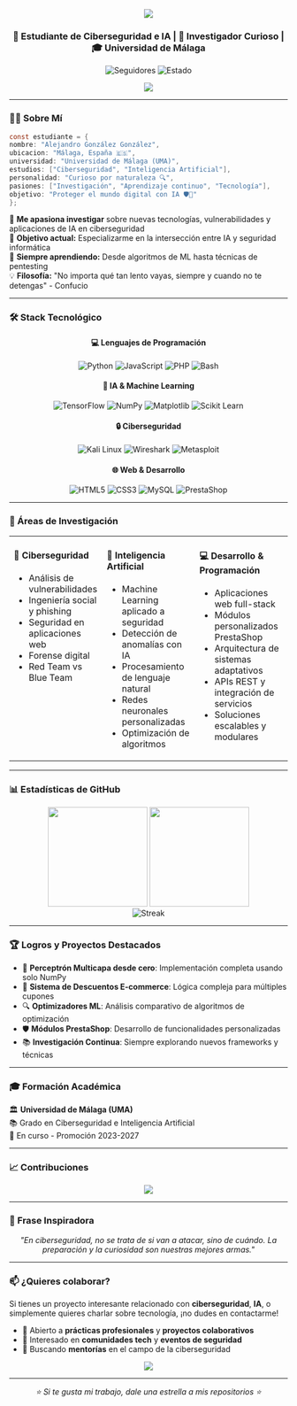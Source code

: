<div align="center">
  <img src="https://capsule-render.vercel.app/api?type=waving&color=gradient&customColorList=12&height=200&section=header&text=¡Hola!%20Soy%20Alejandro%20González&fontSize=50&animation=fadeIn" />
</div>

<h3 align="center">🔐 Estudiante de Ciberseguridad e IA | 🤖 Investigador Curioso | 🎓 Universidad de Málaga</h3>

<div align="center">
  <img src="https://img.shields.io/github/followers/alexgo414?style=flat-square&color=blue&label=Seguidores" alt="Seguidores"/>
  <img src="https://img.shields.io/badge/Estado-Desarrollando-success?style=flat-square" alt="Estado"/>
</div>



<p align="center">
  <a href="https://linkedin.com/in/alexgo414><img src="https://img.shields.io/badge/-LinkedIn-0077B5?style=for-the-badge&logo=linkedin&logoColor=white"/></a>
  <a href="mailto:alejandro.gonvi@gmail.com"><img src="https://img.shields.io/badge/-Email-D14836?style=for-the-badge&logo=gmail&logoColor=white"/></a>
</p>

---

### 👨‍💻 Sobre Mí

```c
const estudiante = {
nombre: "Alejandro González González",
ubicacion: "Málaga, España 🇪🇸",
universidad: "Universidad de Málaga (UMA)",
estudios: ["Ciberseguridad", "Inteligencia Artificial"],
personalidad: "Curioso por naturaleza 🔍",
pasiones: ["Investigación", "Aprendizaje continuo", "Tecnología"],
objetivo: "Proteger el mundo digital con IA 🛡️🤖"
};
```

🔬 **Me apasiona investigar** sobre nuevas tecnologías, vulnerabilidades y aplicaciones de IA en ciberseguridad  
🎯 **Objetivo actual:** Especializarme en la intersección entre IA y seguridad informática  
🌱 **Siempre aprendiendo:** Desde algoritmos de ML hasta técnicas de pentesting  
💡 **Filosofía:** "No importa qué tan lento vayas, siempre y cuando no te detengas" - Confucio

---

### 🛠️ Stack Tecnológico

<div align="center">

#### 💻 **Lenguajes de Programación**
![Python](https://img.shields.io/badge/-Python-3776AB?style=flat-square&logo=python&logoColor=white)
![JavaScript](https://img.shields.io/badge/-JavaScript-F7DF1E?style=flat-square&logo=javascript&logoColor=black)
![PHP](https://img.shields.io/badge/-PHP-777BB4?style=flat-square&logo=php&logoColor=white)
![Bash](https://img.shields.io/badge/-Bash-4EAA25?style=flat-square&logo=gnu-bash&logoColor=white)

#### 🧠 **IA & Machine Learning**
![TensorFlow](https://img.shields.io/badge/-TensorFlow-FF6F00?style=flat-square&logo=tensorflow&logoColor=white)
![NumPy](https://img.shields.io/badge/-NumPy-013243?style=flat-square&logo=numpy&logoColor=white)
![Matplotlib](https://img.shields.io/badge/-Matplotlib-11557c?style=flat-square&logo=python&logoColor=white)
![Scikit Learn](https://img.shields.io/badge/-Scikit%20Learn-F7931E?style=flat-square&logo=scikit-learn&logoColor=white)

#### 🔒 **Ciberseguridad**
![Kali Linux](https://img.shields.io/badge/-Kali%20Linux-557C94?style=flat-square&logo=kali-linux&logoColor=white)
![Wireshark](https://img.shields.io/badge/-Wireshark-1679A7?style=flat-square&logo=wireshark&logoColor=white)
![Metasploit](https://img.shields.io/badge/-Metasploit-2E5266?style=flat-square&logo=metasploit&logoColor=white)

#### 🌐 **Web & Desarrollo**
![HTML5](https://img.shields.io/badge/-HTML5-E34F26?style=flat-square&logo=html5&logoColor=white)
![CSS3](https://img.shields.io/badge/-CSS3-1572B6?style=flat-square&logo=css3&logoColor=white)
![MySQL](https://img.shields.io/badge/-MySQL-4479A1?style=flat-square&logo=mysql&logoColor=white)
![PrestaShop](https://img.shields.io/badge/-PrestaShop-DF0067?style=flat-square&logo=prestashop&logoColor=white)

</div>

---

### 🎯 Áreas de Investigación

<table>
<tr>
<td valign="top" width="33%">

#### 🔐 **Ciberseguridad**
- Análisis de vulnerabilidades
- Ingeniería social y phishing
- Seguridad en aplicaciones web
- Forense digital
- Red Team vs Blue Team

</td>
<td valign="top" width="33%">

#### 🤖 **Inteligencia Artificial**
- Machine Learning aplicado a seguridad
- Detección de anomalías con IA
- Procesamiento de lenguaje natural
- Redes neuronales personalizadas
- Optimización de algoritmos

</td>
<td valign="top" width="33%">

#### 💻 **Desarrollo & Programación**
- Aplicaciones web full-stack
- Módulos personalizados PrestaShop
- Arquitectura de sistemas adaptativos
- APIs REST y integración de servicios
- Soluciones escalables y modulares

</td>
</tr>
</table>


---

### 📊 Estadísticas de GitHub

<div align="center">
  <img height="180em" src="https://github-readme-stats-git-masterrstaa-rickstaa.vercel.app/api?username=alexgo414&show_icons=true&theme=tokyonight&include_all_commits=true&count_private=true"/>
  <img height="180em" src="https://github-readme-stats-git-masterrstaa-rickstaa.vercel.app/api/top-langs/?username=alexgo414&layout=compact&langs_count=7&theme=tokyonight"/>
</div>


<div align="center">
  <img src="https://github-readme-streak-stats.herokuapp.com/?user=alexgo414&theme=tokyonight" alt="Streak"/>
</div>

---

### 🏆 Logros y Proyectos Destacados

- 🧠 **Perceptrón Multicapa desde cero**: Implementación completa usando solo NumPy
- 🛒 **Sistema de Descuentos E-commerce**: Lógica compleja para múltiples cupones
- 🔍 **Optimizadores ML**: Análisis comparativo de algoritmos de optimización
- 🛡️ **Módulos PrestaShop**: Desarrollo de funcionalidades personalizadas
- 📚 **Investigación Continua**: Siempre explorando nuevos frameworks y técnicas

---

### 🎓 Formación Académica

🏛️ **Universidad de Málaga (UMA)**  
📚 Grado en Ciberseguridad e Inteligencia Artificial  
📅 En curso - Promoción 2023-2027

---

### 📈 Contribuciones

<div align="center">
  <img src="https://github-readme-activity-graph.vercel.app/graph?username=alexgo414&theme=tokyo-night&hide_border=true" />
</div>

---

### 💭 Frase Inspiradora

<div align="center">
  <i>"En ciberseguridad, no se trata de si van a atacar, sino de cuándo. La preparación y la curiosidad son nuestras mejores armas."</i>
</div>

---

### 📫 ¿Quieres colaborar?

Si tienes un proyecto interesante relacionado con **ciberseguridad**, **IA**, o simplemente quieres charlar sobre tecnología, ¡no dudes en contactarme!

- 💼 Abierto a **prácticas profesionales** y **proyectos colaborativos**
- 🤝 Interesado en **comunidades tech** y **eventos de seguridad**
- 🎯 Buscando **mentorías** en el campo de la ciberseguridad

<div align="center">
  <img src="https://capsule-render.vercel.app/api?type=waving&color=gradient&customColorList=12&height=100&section=footer" />
</div>

---

<div align="center">
  <i>⭐ Si te gusta mi trabajo, dale una estrella a mis repositorios ⭐</i>
</div>
